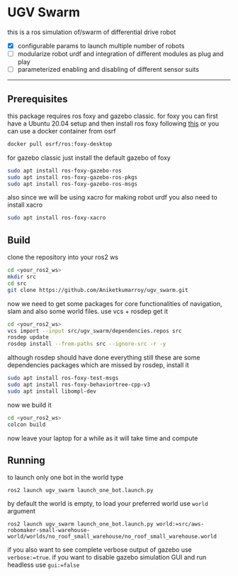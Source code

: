 # UGV Swarm
this is a ros simulation of/swarm of differential drive robot
- [x] configurable params to launch multiple number of robots
- [ ] modularize robot urdf and integration of different modules as plug and play
- [ ] parameterized enabling and disabling of different sensor suits
---
## Prerequisites
this package requires ros foxy and gazebo classic.
for foxy you can first have a Ubuntu 20.04 setup and then install ros foxy following [this](https://docs.ros.org/en/foxy/Installation/Ubuntu-Install-Debians.html) or you can use a docker container from osrf
```bash
docker pull osrf/ros:foxy-desktop
```
for gazebo classic just install the default gazebo of foxy
```bash
sudo apt install ros-foxy-gazebo-ros
sudo apt install ros-foxy-gazebo-ros-pkgs
sudo apt install ros-foxy-gazebo-ros-msgs
```
also since we will be using xacro for making robot urdf you also need to install xacro
```bash
sudo apt install ros-foxy-xacro
```

## Build
clone the repository into your ros2 ws
```bash
cd <your_ros2_ws>
mkdir src
cd src
git clone https://github.com/Aniketkumarroy/ugv_swarm.git
```
now we need to get some packages for core functionalities of navigation, slam and also some world files. use vcs + rosdep get it
```bash
cd <your_ros2_ws>
vcs import --input src/ugv_swarm/dependencies.repos src
rosdep update
rosdep install --from-paths src --ignore-src -r -y
```
although rosdep should have done everything still these are some dependencies packages which are missed by rosdep, install it
```bash
sudo apt install ros-foxy-test-msgs
sudo apt install ros-foxy-behaviortree-cpp-v3
sudo apt install libompl-dev
```
now we build it
```bash
cd <your_ros2_ws>
colcon build
```
now leave your laptop for a while as it will take time and compute

## Running
to launch only one bot in the world type
```
ros2 launch ugv_swarm launch_one_bot.launch.py
```
by default the world is empty, to load your preferred world use `world` argument
```
ros2 launch ugv_swarm launch_one_bot.launch.py world:=src/aws-robomaker-small-warehouse-world/worlds/no_roof_small_warehouse/no_roof_small_warehouse.world
```
if you also want to see complete verbose output of gazebo use `verbose:=true`. if you want to disable gazebo simulation GUI and run headless use `gui:=false` 
